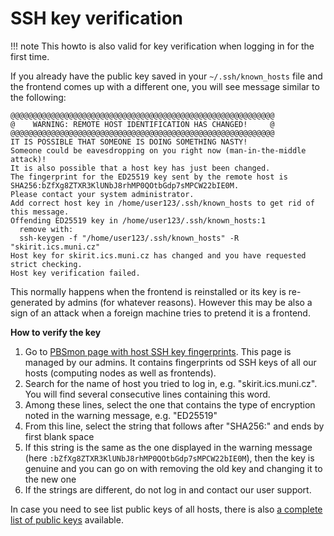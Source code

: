 # SSH key verification

!!! note
    This howto is also valid for key verification when logging in for the first time.

If you already have the public key saved in your `~/.ssh/known_hosts` file and the frontend comes up with a different one, you will see message similar to the following: 

    @@@@@@@@@@@@@@@@@@@@@@@@@@@@@@@@@@@@@@@@@@@@@@@@@@@@@@@@@@@
    @    WARNING: REMOTE HOST IDENTIFICATION HAS CHANGED!     @
    @@@@@@@@@@@@@@@@@@@@@@@@@@@@@@@@@@@@@@@@@@@@@@@@@@@@@@@@@@@
    IT IS POSSIBLE THAT SOMEONE IS DOING SOMETHING NASTY!
    Someone could be eavesdropping on you right now (man-in-the-middle attack)!
    It is also possible that a host key has just been changed.
    The fingerprint for the ED25519 key sent by the remote host is
    SHA256:bZfXg8ZTXR3KlUNbJ8rhMP0QOtbGdp7sMPCW22bIE0M.
    Please contact your system administrator.
    Add correct host key in /home/user123/.ssh/known_hosts to get rid of this message.
    Offending ED25519 key in /home/user123/.ssh/known_hosts:1
      remove with:
      ssh-keygen -f "/home/user123/.ssh/known_hosts" -R "skirit.ics.muni.cz"
    Host key for skirit.ics.muni.cz has changed and you have requested strict checking.
    Host key verification failed.

This normally happens when the frontend is reinstalled or its key is re-generated by admins (for whatever reasons). However this may be also a sign of an attack when a foreign machine tries to pretend it is a frontend.

**How to verify the key**

 1. Go to [PBSmon page with host SSH key fingerprints](https://metavo.metacentrum.cz/ssh_known_hosts.fp). This page is managed by our admins. It contains fingerprints od SSH keys of all our hosts (computing nodes as well as frontends).
 2. Search for the name of host you tried to log in, e.g. "skirit.ics.muni.cz". You will find several consecutive lines containing this word. 
 3. Among these lines, select the one that contains the type of encryption noted in the warning message, e.g. "ED25519"
 4. From this line, select the string that follows after "SHA256:" and ends by first blank space
 5. If this string is the same as the one displayed in the warning message (here `:bZfXg8ZTXR3KlUNbJ8rhMP0QOtbGdp7sMPCW22bIE0M`), then the key is genuine and you can go on with removing the old key and changing it to the new one
 6. If the strings are different, do not log in and contact our user support.

In case you need to see list public keys of all hosts, there is also [a complete list of public keys](https://metavo.metacentrum.cz/ssh_known_hosts) available.


